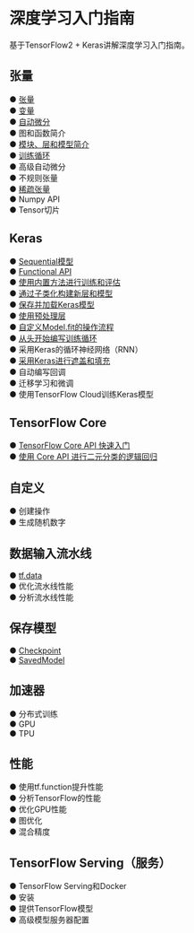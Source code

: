 # 深度学习入门指南
基于TensorFlow2 + Keras讲解深度学习入门指南。  

## 张量 
●  [张量](https://github.com/solidglue/TensorFlow2_Keras_Guide_API_Jupyter_Demo/blob/master/01_TensorFlow_basics/01_01_Tensors.ipynb)   
●  [变量](https://github.com/solidglue/TensorFlow2_Keras_Guide_API_Jupyter_Demo/blob/master/01_TensorFlow_basics/01_02_Variables.ipynb)   
●  [自动微分](https://github.com/solidglue/TensorFlow2_Keras_Guide_API_Jupyter_Demo/blob/master/01_TensorFlow_basics/01_03_Automatic_differentiation.ipynb)  
●  图和函数简介  
●  [模块、层和模型简介](https://github.com/solidglue/TensorFlow2_Keras_Guide_API_Jupyter_Demo/blob/master/01_TensorFlow_basics/01_05_Modules_layers_and_models.ipynb)  
●  [训练循环](https://github.com/solidglue/TensorFlow2_Keras_Guide_API_Jupyter_Demo/blob/master/01_TensorFlow_basics/01_06_Training_loops.ipynb)  
●  高级自动微分  
●  不规则张量  
●  [稀疏张量](https://github.com/solidglue/TensorFlow2_Keras_Guide_API_Jupyter_Demo/blob/master/04_TensorFlow_in_depth/04_04_Sparse_tensor.ipynb)  
●  Numpy API  
●  Tensor切片  

## Keras
●  [Sequential模型](https://github.com/solidglue/TensorFlow2_Keras_Guide_API_Jupyter_Demo/blob/master/02_Keras/02_01_The_sequential_model.ipynb)  
●  [Functional API](https://github.com/solidglue/TensorFlow2_Keras_Guide_API_Jupyter_Demo/blob/master/02_Keras/02_02_The_functional_API.ipynb)  
●  [使用内置方法进行训练和评估](https://github.com/solidglue/TensorFlow2_Keras_Guide_API_Jupyter_Demo/blob/master/02_Keras/02_03_Training_evaluation_with_the_built_in_methods.ipynb)  
●  [通过子类化构建新层和模型](https://github.com/solidglue/TensorFlow2_Keras_Guide_API_Jupyter_Demo/blob/master/02_Keras/02_04_Making_new_layers_and_models_via_subclassing.ipynb)  
●  [保存并加载Keras模型](https://github.com/solidglue/TensorFlow2_Keras_Guide_API_Jupyter_Demo/blob/master/02_Keras/02_05_Serialization_and_saving.ipynb)  
●  [使用预处理层](https://github.com/solidglue/TensorFlow2_Keras_Guide_API_Jupyter_Demo/blob/master/02_Keras/02_07_Working_with_preprocessing_layers.ipynb)  
●  [自定义Model.fit的操作流程](https://github.com/solidglue/TensorFlow2_Keras_Guide_API_Jupyter_Demo/blob/master/02_Keras/02_08_Customizing_what_happens_in_fit.ipynb)  
●  [从头开始编写训练循环](https://github.com/solidglue/TensorFlow2_Keras_Guide_API_Jupyter_Demo/blob/master/02_Keras/02_09_Writing_a_training_loop_from_scratch.ipynb)  
●  采用Keras的循环神经网络（RNN）  
●  [采用Keras进行遮盖和填充](https://github.com/solidglue/TensorFlow2_Keras_Guide_API_Jupyter_Demo/blob/master/02_Keras/02_11_Understading_masking_and_padding.ipynb)  
●  自动编写回调  
●  迁移学习和微调  
●  使用TensorFlow Cloud训练Keras模型  

## TensorFlow Core
●  [TensorFlow Core API 快速入门](https://github.com/solidglue/TensorFlow2_Keras_Guide_API_Jupyter_Demo/blob/master/03_Build_with_Core/03_01_Quickstart_for_core.ipynb)  
●  [使用 Core API 进行二元分类的逻辑回归](https://github.com/solidglue/TensorFlow2_Keras_Guide_API_Jupyter_Demo/blob/master/03_Build_with_Core/03_02_Logistic_regression.ipynb)  

## 自定义
●  创建操作  
●  生成随机数字  

## 数据输入流水线
●  [tf.data](https://github.com/solidglue/TensorFlow2_Keras_Guide_API_Jupyter_Demo/blob/master/06_Data_input_pipelines/06_01_tfdata.ipynb)  
●  优化流水线性能  
●  分析流水线性能  

## 保存模型
●  [Checkpoint](https://github.com/solidglue/TensorFlow2_Keras_Guide_API_Jupyter_Demo/blob/master/07_Import_and_export/07_01_Checkpoint.ipynb)  
●  [SavedModel](https://github.com/solidglue/Deep_Learning_TensorFlow2_Examples/blob/master/07_Import_and_export/07_02_SaveModel.ipynb) 

## 加速器
●  分布式训练  
●  GPU  
●  TPU  

## 性能
●  使用tf.function提升性能  
●  分析TensorFlow的性能  
●  优化GPU性能  
●  图优化  
●  混合精度  

## TensorFlow Serving（服务）
●  TensorFlow Serving和Docker  
●  安装  
●  提供TensorFlow模型  
●  高级模型服务器配置  
























